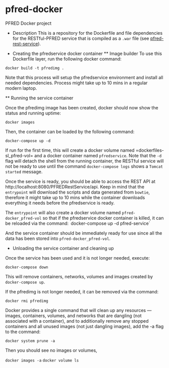 # pfred-docker
PFRED Docker project

* Description
This is a repository for the Dockerfile and file dependencies for the RESTful-PFRED service that is compiled as a `.war` file (see [pfred-rest-service](https://github.com/pfred/pfred-rest-service)).

* Creating the pfredservice docker container
** Image builder
To use this Dockerfile layer, run the following docker command:

`docker build -t pfredimg .`

Note that this process will setup the pfredservice environment and install all needed
dependencies. Process might take up to 10 mins in a regular modern laptop.

** Running the service container

Once the pfredimg image has been created, docker should now show the status and running uptime:

`docker images`

Then, the container can be loaded by the following command:

`docker-compose up -d`

If run for the first time, this will create a docker volume named =dockerfiles-sl_pfred-vol= and a docker container 
named `pfredservice`. Note that the `-d` flag will detach the shell from the running container, the RESTful service will not be ready to use until the command `docker-compose logs` shows a `Tomcat started` message.

Once the service is ready, you should be able to access the REST API at http://localhost:8080/PFREDRestService/api. Keep in mind that the `entrypoint` will download the scripts and data generated from `bowtie`, therefore it might take up to 10 mins while the container downloads everything it needs before the pfredservice is ready.

The `entrypoint` will also create a docker volume named `pfred-docker_pfred-vol` so that if the pfredservice docker container is killed, it can be reloaded via the command:`
`docker-compose up -d pfred-service`

And the service container should be immediately ready for use since all the data has been stored into `pfred-docker_pfred-vol`.

* Unloading the service container and cleaning up

Once the service has been used and it is not longer needed, execute:

`docker-compose down`

This will remove containers, networks, volumes and images created by `docker-compose up`.

If the pfredimg is not longer needed, it can be removed via the command:

`docker rmi pfredimg`

Docker provides a single command that will clean up any resources — images, containers, volumes, and networks
that are dangling (not associated with a container), and to additionally remove any stopped containers and
all unused images (not just dangling images), add the -a flag to the command:

`docker system prune -a`

Then you should see no images or volumes,

`docker images -a`
`docker volume ls`
